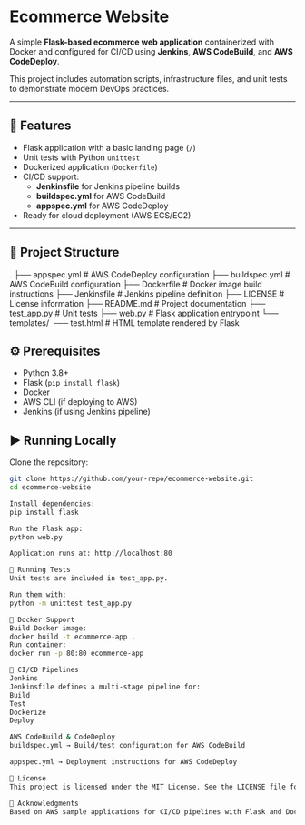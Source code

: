 # Ecommerce Website

A simple **Flask-based ecommerce web application** containerized with Docker and configured for CI/CD using **Jenkins**, **AWS CodeBuild**, and **AWS CodeDeploy**.  

This project includes automation scripts, infrastructure files, and unit tests to demonstrate modern DevOps practices.

---

## 🚀 Features
- Flask application with a basic landing page (`/`)
- Unit tests with Python `unittest`
- Dockerized application (`Dockerfile`)
- CI/CD support:
  - **Jenkinsfile** for Jenkins pipeline builds
  - **buildspec.yml** for AWS CodeBuild
  - **appspec.yml** for AWS CodeDeploy
- Ready for cloud deployment (AWS ECS/EC2)

---

## 📂 Project Structure
.
├── appspec.yml # AWS CodeDeploy configuration
├── buildspec.yml # AWS CodeBuild configuration
├── Dockerfile # Docker image build instructions
├── Jenkinsfile # Jenkins pipeline definition
├── LICENSE # License information
├── README.md # Project documentation
├── test_app.py # Unit tests
├── web.py # Flask application entrypoint
└── templates/
└── test.html # HTML template rendered by Flask

## ⚙️ Prerequisites
- Python 3.8+
- Flask (`pip install flask`)
- Docker
- AWS CLI (if deploying to AWS)
- Jenkins (if using Jenkins pipeline)

## ▶️ Running Locally

 Clone the repository:
   ```bash
   git clone https://github.com/your-repo/ecommerce-website.git
   cd ecommerce-website
   
Install dependencies:
pip install flask

Run the Flask app:
python web.py

Application runs at: http://localhost:80

🧪 Running Tests
Unit tests are included in test_app.py.

Run them with:
python -m unittest test_app.py

🐳 Docker Support
Build Docker image:
docker build -t ecommerce-app .
Run container:
docker run -p 80:80 ecommerce-app

🔄 CI/CD Pipelines
Jenkins
Jenkinsfile defines a multi-stage pipeline for:
Build
Test
Dockerize
Deploy

AWS CodeBuild & CodeDeploy
buildspec.yml → Build/test configuration for AWS CodeBuild

appspec.yml → Deployment instructions for AWS CodeDeploy

📜 License
This project is licensed under the MIT License. See the LICENSE file for details.

🙌 Acknowledgments
Based on AWS sample applications for CI/CD pipelines with Flask and Docker.


